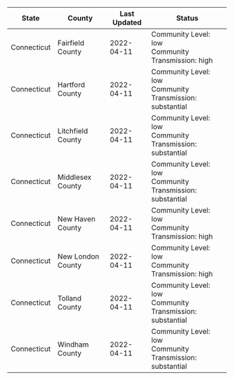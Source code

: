 State | County | Last Updated | Status
--- | --- | --- | --- 
Connecticut | Fairfield County | 2022-04-11 | Community Level: low<br/>Community Transmission: high
Connecticut | Hartford County | 2022-04-11 | Community Level: low<br/>Community Transmission: substantial
Connecticut | Litchfield County | 2022-04-11 | Community Level: low<br/>Community Transmission: substantial
Connecticut | Middlesex County | 2022-04-11 | Community Level: low<br/>Community Transmission: substantial
Connecticut | New Haven County | 2022-04-11 | Community Level: low<br/>Community Transmission: high
Connecticut | New London County | 2022-04-11 | Community Level: low<br/>Community Transmission: high
Connecticut | Tolland County | 2022-04-11 | Community Level: low<br/>Community Transmission: substantial
Connecticut | Windham County | 2022-04-11 | Community Level: low<br/>Community Transmission: substantial
